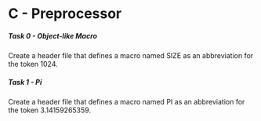 # C - Preprocessor

##### Task 0 - Object-like Macro
Create a header file that defines a macro named SIZE as an abbreviation for the token 1024. 
##### Task 1 - Pi
Create a header file that defines a macro named PI as an abbreviation for the token 3.14159265359.
